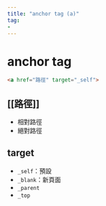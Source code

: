 ```yaml
---
title: "anchor tag (a)"
tag: 
- 
---
```

# anchor tag
```html
<a href="路徑" target="_self">
```

## [[路徑]]
- 相對路徑
- 絕對路徑

## target
- `_self`：預設
- `_blank`：新頁面
- `_parent`
- `_top`